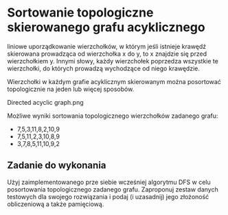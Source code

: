 # Sortowanie topologiczne skierowanego grafu acyklicznego 

liniowe uporządkowanie wierzchołków, w którym jeśli istnieje krawędź skierowana prowadząca od wierzchołka x do y, to  x znajdzie się przed wierzchołkiem y.
Innymi słowy, każdy wierzchołek poprzedza wszystkie te wierzchołki, do których prowadzą wychodzące od niego krawędzie.

Wierzchołki w każdym grafie acyklicznym skierowanym można posortować topologicznie na jeden lub więcej sposobów.

Directed acyclic graph.png

Możliwe wyniki sortowania topologicznego wierzchołków zadanego grafu:
+ 7,5,3,11,8,2,10,9
+ 7,5,11,2,3,10,8,9
+ 3,7,8,5,11,10,9,2

## Zadanie do wykonania
Użyj zaimplementowanego prze siebie wcześniej algorytmu DFS w celu posortowania topologicznego zadanego grafu.
Zaproponuj zestaw danych testowych dla swojego rozwiązania i podaj (i uzasadnij) jego złożoność obliczeniową a także pamięciową.
